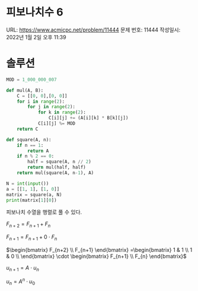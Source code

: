 # 피보나치수 6

URL: https://www.acmicpc.net/problem/11444
문제 번호: 11444
작성일시: 2022년 1월 2일 오후 11:39

# 솔루션

```python
MOD = 1_000_000_007

def mul(A, B):
    C = [[0, 0],[0, 0]]
    for i in range(2):
        for j in range(2):
            for k in range(2):
                C[i][j] += (A[i][k] * B[k][j])
            C[i][j] %= MOD
    return C

def square(A, n):
    if n == 1:
        return A
    if n % 2 == 0:
        half = square(A, n // 2)
        return mul(half, half)
    return mul(square(A, n-1), A)

N = int(input())
a = [[1, 1], [1, 0]]
matrix = square(a, N)
print(matrix[1][0])
```

피보나치 수열을 행렬로 풀 수 있다. 

$F_{n+2} = F_{n+1} + F_n$

$F_{n+1} = F_{n+1} + 0 \cdot F_{n}$

$\begin{bmatrix}
F_{n+2} \\
F_{n+1}
\end{bmatrix}
=\begin{bmatrix}
1 & 1 \\
1 & 0 \\
\end{bmatrix} \cdot
\begin{bmatrix}
F_{n+1} \\
F_{n}
\end{bmatrix}$

$u_{n+1} = A \cdot u_n$

$u_n = A^n \cdot u_0$
